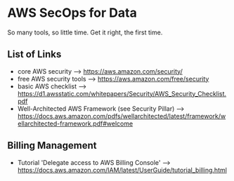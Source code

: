 # AWS SecOps for Data

So many tools, so little time. Get it right, the first time.

## List of Links
- core AWS security --> https://aws.amazon.com/security/
- free AWS security tools --> https://aws.amazon.com/free/security
- basic AWS checklist --> https://d1.awsstatic.com/whitepapers/Security/AWS_Security_Checklist.pdf
- Well-Architected AWS Framework (see Security Pillar) --> https://docs.aws.amazon.com/pdfs/wellarchitected/latest/framework/wellarchitected-framework.pdf#welcome

## Billing Management
- Tutorial 'Delegate access to AWS Billing Console' --> https://docs.aws.amazon.com/IAM/latest/UserGuide/tutorial_billing.html